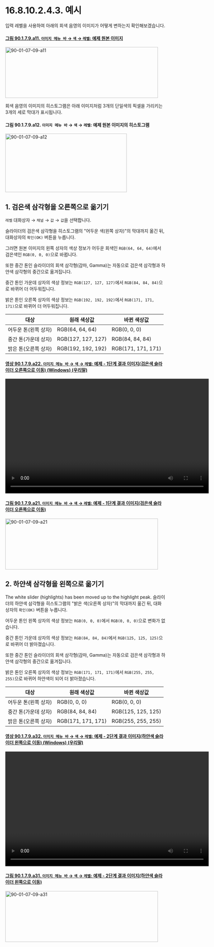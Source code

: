 # 16.8.10.2.4.3. 예시
입력 레벨을 사용하여 아래의 회색 음영의 이미지가 어떻게 변하는지 확인해보겠습니다.

<a id="90-01-07-09-a11"></a>

#### [그림 90.1.7.9.a11. `이미지 메뉴 바` → `색` → `레벨`: 예제 원본 이미지](./90-01-07-09-levels.md#90-01-07-09-a11)
<img width="480" height="160" alt="90-01-07-09-a11" src="https://github.com/user-attachments/assets/551f2eed-ab78-487c-8d81-e162a4ce82da" />

회색 음영의 이미지의 히스토그램은 아래 이미지처럼 3개의 단일색의 픽셀을 가리키는 3개의 세로 막대가 표시됩니다.

<a id="90-01-07-09-a12"></a>

#### 그림 90.1.7.9.a12. `이미지 메뉴 바` → `색` → `레벨`: 예제 원본 이미지의 히스토그램
<img width="382" height="184" alt="90-01-07-09-a12" src="https://github.com/user-attachments/assets/f8776f1a-402f-445a-8cab-166409810b66" />

<a id="16-08-10-02-04-03-s1"></a>

## 1. 검은색 삼각형을 오른쪽으로 옮기기
`레벨` 대화상자 → `채널` → `값` → `값`을 선택합니다.

슬라이더의 검은색 삼각형을 히스토그램의 "어두운 색(왼쪽 상자)"의 막대까지 옮긴 뒤, 대화상자의 `확인(OK)` 버튼을 누릅니다.

그러면 원본 이미지의 왼쪽 상자의 색상 정보가 어두운 회색인 `RGB(64, 64, 64)`에서 검은색인 `RGB(0, 0, 0)`으로 바뀝니다.

또한 중간 톤인 슬라이더의 회색 삼각형(감마, Gamma)는 자동으로 검은색 삼각형과 하얀색 삼각형의 중간으로 옮겨집니다.

중간 톤인 가운데 상자의 색상 정보는 `RGB(127, 127, 127)`에서 `RGB(84, 84, 84)`으로 바뀌어 더 어두워집니다.

밝은 톤인 오른쪽 상자의 색상 정보는 `RGB(192, 192, 192)`에서 `RGB(171, 171, 171)`으로 바뀌어 더 어두워집니다.

|대상|원래 색상값|바뀐 색상값|
|---|---|---|
|어두운 톤(왼쪽 상자)|RGB(64, 64, 64)|RGB(0, 0, 0)|
|중간 톤(가운데 상자)|RGB(127, 127, 127)|RGB(84, 84, 84)|
|밝은 톤(오른쪽 상자)|RGB(192, 192, 192)|RGB(171, 171, 171)|

<a id="90-01-07-09-a22"></a>

#### [영상 90.1.7.9.a22. `이미지 메뉴 바` → `색` → `레벨`: 예제 - 1단계 결과 이미지(검은색 슬라이더 오른쪽으로 이동) (Windows) (우리말)](./90-01-07-09-levels.md#90-01-07-09-a22)
<video controls="controls" width="640" height="360" src="https://github.com/user-attachments/assets/a45f73e7-42ba-4df1-b16a-d2144052c2d1"></video>

<a id="90-01-07-09-a21"></a>

#### [그림 90.1.7.9.a21. `이미지 메뉴 바` → `색` → `레벨`: 예제 - 1단계 결과 이미지(검은색 슬라이더 오른쪽으로 이동)](./90-01-07-09-levels.md#90-01-07-09-a21)
<img width="480" height="160" alt="90-01-07-09-a21" src="https://github.com/user-attachments/assets/3a87a309-e2b8-48eb-a2ba-59b873806f07" />

<a id="16-08-10-02-04-03-s2"></a>

## 2. 하얀색 삼각형을 왼쪽으로 옮기기
The white slider (highlights) has been moved up to the highlight peak.
슬라이더의 하얀색 삼각형을 히스토그램의 "밝은 색(오른쪽 상자)"의 막대까지 옮긴 뒤, 대화상자의 `확인(OK)` 버튼을 누릅니다.

어두운 톤인 왼쪽 상자의 색상 정보는 `RGB(0, 0, 0)`에서 `RGB(0, 0, 0)`으로 변화가 없습니다.

중간 톤인 가운데 상자의 색상 정보는 `RGB(84, 84, 84)`에서 `RGB(125, 125, 125)`으로 바뀌어 더 밝아졌습니다.

또한 중간 톤인 슬라이더의 회색 삼각형(감마, Gamma)는 자동으로 검은색 삼각형과 하얀색 삼각형의 중간으로 옮겨집니다.

밝은 톤인 오른쪽 상자의 색상 정보는 `RGB(171, 171, 171)`에서 `RGB(255, 255, 255)`으로 바뀌어 하얀색이 되어 더 밝아졌습니다.

|대상|원래 색상값|바뀐 색상값|
|---|---|---|
|어두운 톤(왼쪽 상자)|RGB(0, 0, 0)|RGB(0, 0, 0)|
|중간 톤(가운데 상자)|RGB(84, 84, 84)|RGB(125, 125, 125)|
|밝은 톤(오른쪽 상자)|RGB(171, 171, 171)|RGB(255, 255, 255)|

<a id="90-01-07-09-a32"></a>

#### [영상 90.1.7.9.a32. `이미지 메뉴 바` → `색` → `레벨`: 예제 - 2단계 결과 이미지(하얀색 슬라이더 왼쪽으로 이동) (Windows) (우리말)](./90-01-07-09-levels.md#90-01-07-09-a32)
<video controls="controls" width="640" height="360" src="https://github.com/user-attachments/assets/7b7a73fc-5ca6-4e5e-a734-e5f9287a8348"></video>

<a id="90-01-07-09-a31"></a>

#### [그림 90.1.7.9.a31. `이미지 메뉴 바` → `색` → `레벨`: 예제 - 2단계 결과 이미지(하얀색 슬라이더 왼쪽으로 이동)](./90-01-07-09-levels.md#90-01-07-09-a31)
<img width="480" height="160" alt="90-01-07-09-a31" src="https://github.com/user-attachments/assets/f7327d85-f694-4a29-b23e-1d0361f94b2a" />